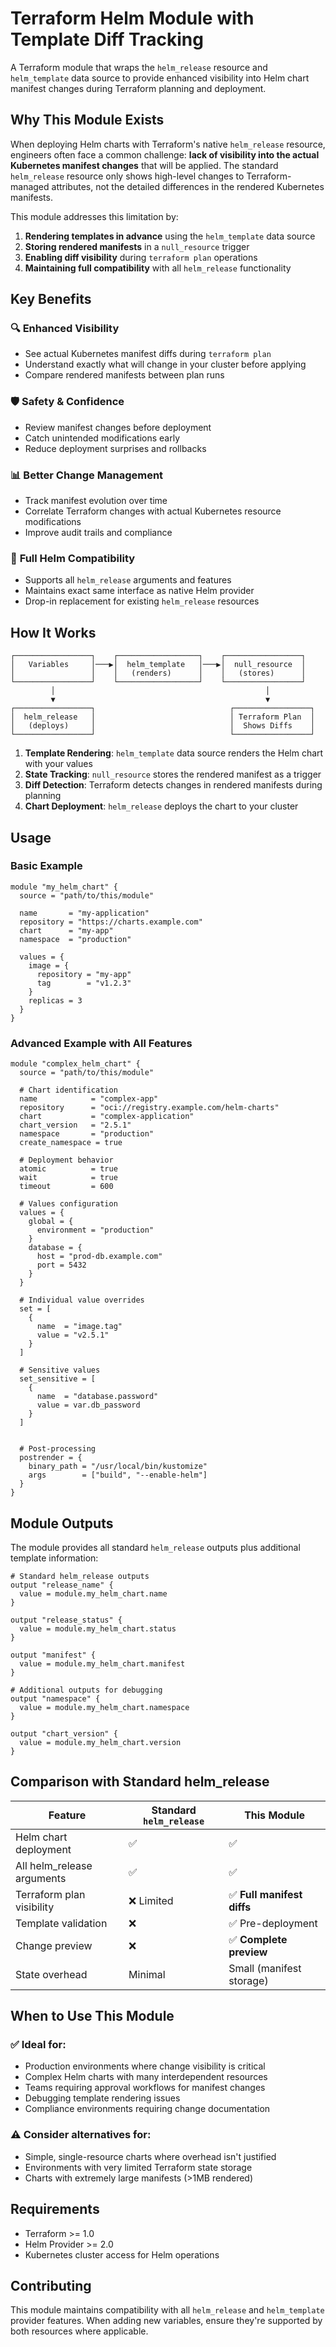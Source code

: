 # Terraform Helm Module with Template Diff Tracking

A Terraform module that wraps the `helm_release` resource and `helm_template` data source to provide enhanced visibility into Helm chart manifest changes during Terraform planning and deployment.

## Why This Module Exists

When deploying Helm charts with Terraform's native `helm_release` resource, engineers often face a common challenge: **lack of visibility into the actual Kubernetes manifest changes** that will be applied. The standard `helm_release` resource only shows high-level changes to Terraform-managed attributes, not the detailed differences in the rendered Kubernetes manifests.

This module addresses this limitation by:

1. **Rendering templates in advance** using the `helm_template` data source
2. **Storing rendered manifests** in a `null_resource` trigger
3. **Enabling diff visibility** during `terraform plan` operations
4. **Maintaining full compatibility** with all `helm_release` functionality

## Key Benefits

### 🔍 **Enhanced Visibility**
- See actual Kubernetes manifest diffs during `terraform plan`
- Understand exactly what will change in your cluster before applying
- Compare rendered manifests between plan runs

### 🛡️ **Safety & Confidence**
- Review manifest changes before deployment
- Catch unintended modifications early
- Reduce deployment surprises and rollbacks

### 📊 **Better Change Management**
- Track manifest evolution over time
- Correlate Terraform changes with actual Kubernetes resource modifications
- Improve audit trails and compliance

### 🔧 **Full Helm Compatibility**
- Supports all `helm_release` arguments and features
- Maintains exact same interface as native Helm provider
- Drop-in replacement for existing `helm_release` resources

## How It Works

```
┌─────────────────┐    ┌──────────────────┐    ┌─────────────────┐
│   Variables     │───▶│  helm_template   │───▶│  null_resource  │
│                 │    │   (renders)      │    │   (stores)      │
└─────────────────┘    └──────────────────┘    └─────────────────┘
         │                                               │
         ▼                                               ▼
┌─────────────────┐                              ┌─────────────────┐
│  helm_release   │                              │ Terraform Plan  │
│   (deploys)     │                              │  Shows Diffs    │
└─────────────────┘                              └─────────────────┘
```

1. **Template Rendering**: `helm_template` data source renders the Helm chart with your values
2. **State Tracking**: `null_resource` stores the rendered manifest as a trigger
3. **Diff Detection**: Terraform detects changes in rendered manifests during planning
4. **Chart Deployment**: `helm_release` deploys the chart to your cluster

## Usage

### Basic Example

```hcl
module "my_helm_chart" {
  source = "path/to/this/module"

  name       = "my-application"
  repository = "https://charts.example.com"
  chart      = "my-app"
  namespace  = "production"

  values = {
    image = {
      repository = "my-app"
      tag        = "v1.2.3"
    }
    replicas = 3
  }
}
```

### Advanced Example with All Features

```hcl
module "complex_helm_chart" {
  source = "path/to/this/module"

  # Chart identification
  name            = "complex-app"
  repository      = "oci://registry.example.com/helm-charts"
  chart           = "complex-application"
  chart_version   = "2.5.1"
  namespace       = "production"
  create_namespace = true

  # Deployment behavior
  atomic          = true
  wait            = true
  timeout         = 600

  # Values configuration
  values = {
    global = {
      environment = "production"
    }
    database = {
      host = "prod-db.example.com"
      port = 5432
    }
  }

  # Individual value overrides
  set = [
    {
      name  = "image.tag"
      value = "v2.5.1"
    }
  ]

  # Sensitive values
  set_sensitive = [
    {
      name  = "database.password"
      value = var.db_password
    }
  ]


  # Post-processing
  postrender = {
    binary_path = "/usr/local/bin/kustomize"
    args        = ["build", "--enable-helm"]
  }
}
```

## Module Outputs

The module provides all standard `helm_release` outputs plus additional template information:

```hcl
# Standard helm_release outputs
output "release_name" {
  value = module.my_helm_chart.name
}

output "release_status" {
  value = module.my_helm_chart.status
}

output "manifest" {
  value = module.my_helm_chart.manifest
}

# Additional outputs for debugging
output "namespace" {
  value = module.my_helm_chart.namespace
}

output "chart_version" {
  value = module.my_helm_chart.version
}
```

## Comparison with Standard helm_release

| Feature | Standard `helm_release` | This Module |
|---------|------------------------|-------------|
| Helm chart deployment | ✅ | ✅ |
| All helm_release arguments | ✅ | ✅ |
| Terraform plan visibility | ❌ Limited | ✅ **Full manifest diffs** |
| Template validation | ❌ | ✅ Pre-deployment |
| Change preview | ❌ | ✅ **Complete preview** |
| State overhead | Minimal | Small (manifest storage) |

## When to Use This Module

### ✅ **Ideal for:**
- Production environments where change visibility is critical
- Complex Helm charts with many interdependent resources
- Teams requiring approval workflows for manifest changes
- Debugging template rendering issues
- Compliance environments requiring change documentation

### ⚠️ **Consider alternatives for:**
- Simple, single-resource charts where overhead isn't justified
- Environments with very limited Terraform state storage
- Charts with extremely large manifests (>1MB rendered)

## Requirements

- Terraform >= 1.0
- Helm Provider >= 2.0
- Kubernetes cluster access for Helm operations

## Contributing

This module maintains compatibility with all `helm_release` and `helm_template` provider features. When adding new variables, ensure they're supported by both resources where applicable.
